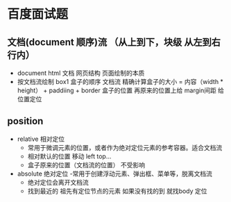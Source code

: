 # 百度面试题

## 文档(document 顺序)流 （从上到下，块级 从左到右  行内）
 - document html 文档
    网页结构
    页面绘制的本质
 - 按文档流绘制 box1
   盒子的顺序  文档流
   精确计算盒子的大小  = 内容（width * height） + paddiing + border
   盒子的位置  再原来的位置上给 margin间距 给位置定位

## position
 - relative  相对定位
    - 常用于微调元素的位置，或者作为绝对定位元素的参考容器。适合文档流 
    - 相对默认的位置  移动 left top... 
    - 盒子原来的位置（文档流的位置） 不受影响
 - absolute  绝对定位
   -常用于创建浮动元素、弹出框、菜单等，脱离文档流
   - 绝对定位会离开文档流
   - 找到最近的  祖先有定位节点的元素
     如果没有找的到  就找body 定位

